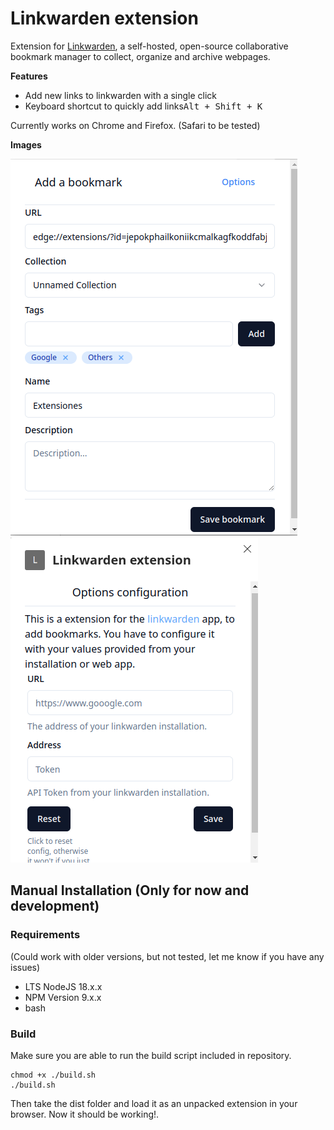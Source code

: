 # Linkwarden extension

Extension for [Linkwarden](https://github.com/linkwarden/linkwarden), a self-hosted, open-source collaborative bookmark
manager to
collect, organize and archive webpages.

**Features**

- Add new links to linkwarden with a single click
- Keyboard shortcut to quickly add links<kbd>Alt + Shift + K</kbd>

Currently works on Chrome and Firefox. (Safari to be tested)

**Images**

![Image](./src/assets/linwarden-extension.png)
![Image](./src/assets/options-linkwarden.png)

## Manual Installation (Only for now and development)

### Requirements

(Could work with older versions, but not tested, let me know if you have any issues)

- LTS NodeJS 18.x.x
- NPM Version 9.x.x
- bash

### Build

Make sure you are able to run the build script included in repository.

```
chmod +x ./build.sh
./build.sh
```

Then take the dist folder and load it as an unpacked extension in your browser.
Now it should be working!.


